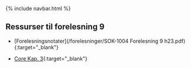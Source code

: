 {% include navbar.html %}
## Ressurser til forelesning 9

- [Forelesningsnotater](/forelesninger/SOK-1004 Forelesning 9 h23.pdf){:target="_blank"}

- [Core Kap. 3](https://www.core-econ.org/the-economy/book/text/03.html){:target="_blank"}
